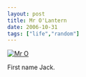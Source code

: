 ```yaml
---
layout: post
title: Mr O'Lantern
date: 2006-10-31
tags: ["life","random"]
---
```


[![Mr O](https://static.flickr.com/101/284633806_8e9927a7e8_m.jpg)](http://www.flickr.com/photos/knolleary/284633806)

First name Jack.